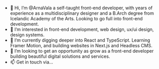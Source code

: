 - 👋 Hi, I’m @ArnaVala a self-taught front-end developer, with years of experience as a multidisciplinary designer and a B.Arch degree from Icelandic Academy of the Arts. Looking to go full into front-end development.
- 👀 I’m interested in front-end development, web design, ux/ui design, design systems.
- 🌱 I’m currently digging deeper into React and TypeScript. Learning Framer Motion, and building websites in Next.js and Headless CMS.
- 💞️ I’m looking to get an opportunity as grow as a front-end developer building beautiful digital solutions and services.
- 📫 Get in touch via...

<!---
ArnaVala/ArnaVala is a ✨ special ✨ repository because its `README.md` (this file) appears on your GitHub profile.
You can click the Preview link to take a look at your changes.
--->
